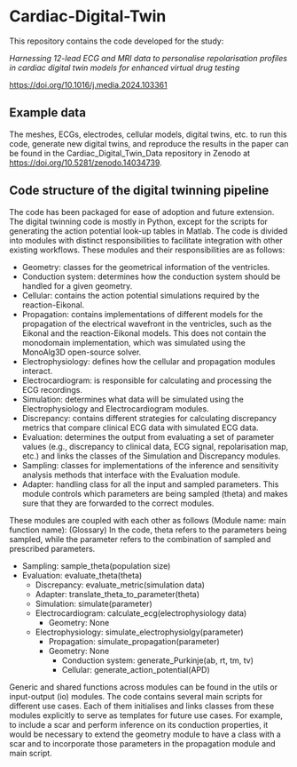 # Cardiac-Digital-Twin
This repository contains the code developed for the study:

_Harnessing 12-lead ECG and MRI data to personalise repolarisation profiles in cardiac digital twin models for enhanced virtual drug testing_

https://doi.org/10.1016/j.media.2024.103361

## Example data 
The meshes, ECGs, electrodes, cellular models, digital twins, etc. to run this code, generate new digital twins, and reproduce the results in the paper can be found in the Cardiac_Digital_Twin_Data repository in Zenodo at https://doi.org/10.5281/zenodo.14034739.



##	Code structure of the digital twinning pipeline

The code has been packaged for ease of adoption and future extension. The digital twinning code is mostly in Python, except for the scripts for generating the action potential look-up tables in Matlab.
The code is divided into modules with distinct responsibilities to facilitate integration with other existing workflows. These modules and their responsibilities are as follows:
-	Geometry: classes for the geometrical information of the ventricles.
-	Conduction system: determines how the conduction system should be handled for a given geometry.
-	Cellular: contains the action potential simulations required by the reaction-Eikonal.
-	Propagation: contains implementations of different models for the propagation of the electrical wavefront in the ventricles, such as the Eikonal and the reaction-Eikonal models. This does not contain the monodomain implementation, which was simulated using the MonoAlg3D open-source solver. 
-	Electrophysiology: defines how the cellular and propagation modules interact.
-	Electrocardiogram: is responsible for calculating and processing the ECG recordings.
-	Simulation: determines what data will be simulated using the Electrophysiology and Electrocardiogram modules.
-	Discrepancy: contains different strategies for calculating discrepancy metrics that compare clinical ECG data with simulated ECG data.
-	Evaluation: determines the output from evaluating a set of parameter values (e.g., discrepancy to clinical data, ECG signal, repolarisation map, etc.) and links the classes of the Simulation and Discrepancy modules.
-	Sampling: classes for implementations of the inference and sensitivity analysis methods that interface with the Evaluation module.
-	Adapter: handling class for all the input and sampled parameters. This module controls which parameters are being sampled (theta) and makes sure that they are forwarded to the correct modules. 

These modules are coupled with each other as follows (Module name: main function name):
(Glossary) In the code, theta refers to the parameters being sampled, while the parameter refers to the combination of sampled and prescribed parameters.
-	Sampling: sample_theta(population size)
  -	Evaluation: evaluate_theta(theta)
    -	Discrepancy: evaluate_metric(simulation data)
    -	Adapter: translate_theta_to_parameter(theta) 
    -	Simulation: simulate(parameter)
      -	Electrocardiogram: calculate_ecg(electrophysiology data)
        -	Geometry: None
      -	Electrophysiology: simulate_electrophysiolgy(parameter)
        -	Propagation: simulate_propagation(parameter)
          -	Geometry: None
            -	Conduction system: generate_Purkinje(ab, rt, tm, tv)
            -	Cellular: generate_action_potential(APD)

Generic and shared functions across modules can be found in the utils or input-output (io) modules. 
The code contains several main scripts for different use cases. 
Each of them initialises and links classes from these modules explicitly to serve as templates for future use cases. 
For example, to include a scar and perform inference on its conduction properties, it would be necessary to extend the geometry module to have a class with a scar and to incorporate those parameters in the propagation module and main script.
